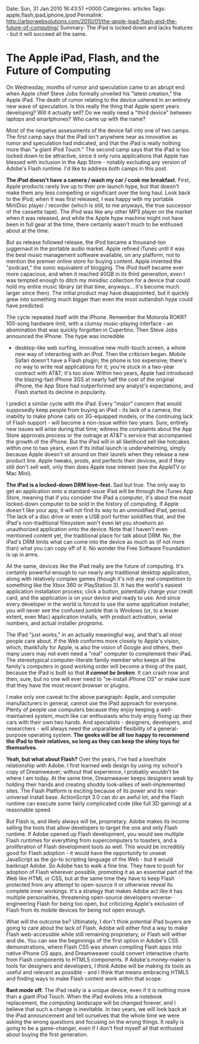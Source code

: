 Date: Sun, 31 Jan 2010 16:43:51 +0000
Categories: articles
Tags: apple,flash,ipad,iphone,ipod
Permalink: http://arborwebsolutions.com/2010/01/the-apple-ipad-flash-and-the-future-of-computing/
Summary: The iPad is locked down and lacks features - but it will succeed all the same.

# The Apple iPad, Flash, and the Future of Computing

On Wednesday, months of rumor and speculation came to an abrupt end when
Apple chief Steve Jobs formally unveiled his "latest creation," the
Apple iPad. The death of rumor relating to the device ushered in an
entirely new wave of speculation. Is this really the thing that Apple
spent years developing? Will it actually sell? Do we really need a
"third device" between laptops and smartphones? Who came up with the
name? 

Most of the negative assessments of the device fall into one of
two camps. The first camp says that the iPad isn't anywhere near as
innovative as rumor and speculation had indicated, and that the iPad is
really nothing more than "a giant iPod Touch." The second camp says that
the iPad is too locked down to be attractive, since it only runs
applications that Apple has blessed with inclusion in the App Store -
notably excluding any version of Adobe's Flash runtime. I'd like to
address both camps in this post. 

**The iPad doesn't have a camera / wash
my car / cook me breakfast.** First, Apple products rarely live up to
their pre-launch hype, but that doesn't make them any less compelling or
significant over the long haul. Look back to the iPod; when it was first
released, I was happy with my portable MiniDisc player / recorder (which
is still, to me anyways, the true successor of the cassette tape). The
iPod was like any other MP3 player on the market when it was released,
and while the Apple hype machine might not have been in full gear at the
time, there certainly wasn't much to be enthused about at the time. 

But as release followed release, the iPod became a thousand-ton juggernaut
in the portable audio market. Apple refined iTunes until it was the best
music management software available, on any platform, not to mention the
premier online store for buying content. Apple invented the "podcast,"
the sonic equivalent of blogging. The iPod itself became ever more
capacious, and when it reached 40GB in its third generation, even I was
tempted enough to ditch my minidisc collection for a device that could
hold my entire music library (at that time, anyways... it's become much
larger since then). The initial product may have disappointed, but it
quickly grew into something much bigger than even the most outlandish
hype could have predicted. 

The cycle repeated itself with the iPhone.
Remember the Motorola ROKR? 100-song hardware limit, with a clumsy
music-playing interface - an abomination that was quickly forgotten in
Cupertino. Then Steve Jobs announced the iPhone. The hype was incredible
- desktop-like web surfing, innovative new multi-touch screen, a whole
new way of interacting with an iPod. Then the criticism began. Mobile
Safari doesn't have a Flash plugin; the phone is too expensive; there's
no way to write real applications for it; you're stuck in a two-year
contract with AT&T; it's too slow. Within two years, Apple had
introduced the blazing-fast iPhone 3GS at nearly half the cost of the
original iPhone, the App Store had outperformed any analyst's
expectations, and Flash started its decline in popularity. 

I predict a
similar cycle with the iPad. Every "major" concern that would supposedly
keep people from buying an iPad - its lack of a camera, the inability to
make phone calls on 3G-equipped models, or the continuing lack of Flash
support - will become a non-issue within two years. Sure, entirely new
issues will arise during that time; witness the complaints about the App
Store approvals process or the outrage at AT&T's service that
accompanied the growth of the iPhone. But the iPad will in all
likelihood sell like hotcakes within one to two years, even if its
initial launch is underwhelming, simply because Apple doesn't sit around
on their laurels when they release a new product line. Apple tweaks,
prods, and perfects their devices, and if they still don't sell well,
only then does Apple lose interest (see the AppleTV or Mac Mini). 

**The
iPad is a locked-down DRM love-fest.** Sad but true. The only way to get
an application onto a standard-issue iPad will be through the iTunes App
Store, meaning that if you consider the iPad a computer, it's about the
most locked-down computer to be sold in the history of computing. If
Apple doesn't like your app, it will not find its way to an unmodified
iPad, period. The lack of a disc drive or even a USB port further
solidifies that, and the iPad's non-traditional filesystem won't even
let you shoehorn an unauthorized application onto the device. Note that
I haven't even mentioned content yet, the traditional place for talk
about DRM. No, the iPad's DRM limits what can come into the device as
much as (if not more than) what you can copy off of it. No wonder the
Free Software Foundation is up in arms. 

All the same, devices like the
iPad really are the future of computing. It's certainly powerful enough
to run nearly any traditional desktop application, along with relatively
complex games (though it's not any real competition to something like
the Xbox 360 or PlayStation 3). It has the world's easiest application
installation process; click a button, potentially charge your credit
card, and the application is on your device and ready to use. And since
every developer in the world is forced to use *the same* application
installer, you will never see the confused jumble that is Windows (or,
to a lesser extent, even Mac) application installs, with product
activation, serial numbers, and actual installer *programs*. 

The iPad
"just works," in an actually meaningful way, and that's all most people
care about. If the Web conforms more closely to Apple's vision, which,
thankfully for Apple, is also the vision of Google and others, then many
users may not even need a "real" computer to complement their iPad. The
stereotypical computer-literate family member who keeps all the family's
computers in good working order will become a thing of the past, because
the iPad is built so that ***it cannot be broken***. It can crash now
and then, sure, but no one will ever need to "re-install iPhone OS" or
make sure that they have the most recent browser or plugins. 

I make only
one caveat to the above paragraph: Apple, and computer manufacturers in
general, cannot use the iPad approach for everyone. Plenty of people use
computers because they enjoy keeping a well-maintained system, much like
car enthusiasts who truly enjoy fixing up their cars with their own two
hands. And specialists - designers, developers, and researchers - will
always need the unparalleled flexibility of a general-purpose operating
system. **The geeks will be all too happy to recommend the iPad to their
relatives, so long as they can keep the shiny toys for themselves.**

**Yeah, but what about Flash?** Over the years, I've had a love/hate
relationship with Adobe. I first learned web design by using my school's
copy of Dreamweaver; without that experience, I probably wouldn't be
where I am today. At the same time, Dreamweaver keeps designers weak by
holding their hands and creating shoddy look-alikes of well-implemented
sites. The Flash Platform is exciting because of its power and its
near-universal install base. ActionScript 3.0 can do an awful lot, and
the Flash runtime can execute some fairly complicated code (like full 3D
gaming) at a reasonable speed. 

But Flash is, and likely always will be,
proprietary. Adobe makes its income selling the tools that allow
developers to target the one and only Flash runtime. If Adobe opened up
Flash development, you would see multiple Flash runtimes for everything
from supercomputers to toasters, and a proliferation of Flash
development tools as well. This would be incredibly good for Flash
adoption - it would have the opportunity to unseat JavaScript as the
go-to scripting language of the Web - but it would bankrupt Adobe. So
Adobe has to walk a fine line. They have to push for adoption of Flash
wherever possible, promoting it as an essential part of the Web like
HTML or CSS, but at the same time they have to keep Flash protected from
any attempt to open-source it or otherwise reveal its complete inner
workings. It's a strategy that makes Adobe act like it has multiple
personalities, threatening open-source developers reverse-engineering
Flash for being too open, but criticizing Apple's exclusion of Flash
from its mobile devices for being not open enough. 

What will the outcome
be? Ultimately, I don't think potential iPad buyers are going to care
about the lack of Flash. Adobe will either find a way to make Flash
web-accessible while still remaining proprietary, or Flash will wither
and die. You can see the beginnings of the first option in Adobe's CS5
demonstrations, where Flash CS5 was shown compiling Flash apps into
native iPhone OS apps, and Dreamweaver could convert interactive charts
from Flash components to HTML5 components. If Adobe's money-maker is
tools for designers and developers, I think Adobe will be making its
tools as useful and relevant as possible - and I think that means
embracing HTML5 and finding ways to make Flash content work within that
scope. 

**Rant mode off.** The iPad really is a unique device, even if it
*is* nothing more than a giant iPod Touch. When the iPad evolves into a
notebook replacement, the computing landscape will be changed forever,
and I believe that such a change is inevitable. In two years, we will
look back at the iPad announcement and tell ourselves that the whole
time we were asking the wrong questions and focusing on the wrong
things. It really is going to be a game-changer, even if I don't find
myself all that enthused about buying the first generation.
